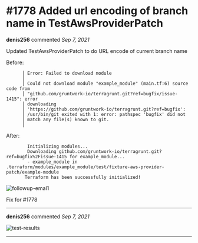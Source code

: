 # #1778 Added url encoding of branch name in TestAwsProviderPatch

**denis256** commented *Sep 7, 2021*

Updated TestAwsProviderPatch to do URL encode of current branch name

Before:
```
      │ Error: Failed to download module
      │ 
      │ Could not download module "example_module" (main.tf:6) source code from
      │ "github.com/gruntwork-io/terragrunt.git?ref=bugfix/issue-1415": error
      │ downloading
      │ 'https://github.com/gruntwork-io/terragrunt.git?ref=bugfix':
      │ /usr/bin/git exited with 1: error: pathspec 'bugfix' did not
      │ match any file(s) known to git.
      │ 

```
After:
```
        Initializing modules...
        Downloading github.com/gruntwork-io/terragrunt.git?ref=bugfix%2Fissue-1415 for example_module...
        - example_module in .terraform/modules/example_module/test/fixture-aws-provider-patch/example-module
       Terraform has been successfully initialized!

```

![followup-emal1](https://user-images.githubusercontent.com/10694338/132299000-938a158e-3c3b-438f-9da5-40575ee99489.png)


Fix for #1778
<br />
***


**denis256** commented *Sep 7, 2021*

![test-results](https://user-images.githubusercontent.com/10694338/132384097-03935dc7-50c2-40ac-86c5-d7cd013d4537.png)

***

